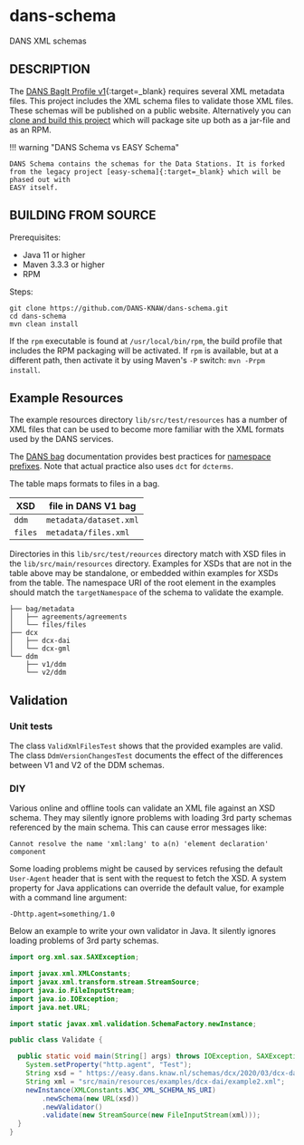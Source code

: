 dans-schema
===========

DANS XML schemas

DESCRIPTION
-----------
The [DANS BagIt Profile v1]{:target=_blank} requires several XML metadata files. This project includes the XML schema files to validate those XML files. These
schemas will be published on a public website. <!-- TODO: change text to point to website when it is up --> Alternatively you can
[clone and build this project](#building-from-source) which will package site up both as a jar-file and as an RPM.

!!! warning "DANS Schema vs EASY Schema"

    DANS Schema contains the schemas for the Data Stations. It is forked from the legacy project [easy-schema]{:target=_blank} which will be phased out with 
    EASY itself. 

[DANS BagIt Profile v1]: https://dans-knaw.github.io/dans-bagit-profile/versions/1.0.0/

[easy-schema]: https://github.com/DANS-KNAW/easy-schema

BUILDING FROM SOURCE
--------------------
Prerequisites:

* Java 11 or higher
* Maven 3.3.3 or higher
* RPM

Steps:

    git clone https://github.com/DANS-KNAW/dans-schema.git
    cd dans-schema 
    mvn clean install

If the `rpm` executable is found at `/usr/local/bin/rpm`, the build profile that includes the RPM packaging will be activated. If `rpm` is available, but at a
different path, then activate it by using Maven's `-P` switch: `mvn -Prpm install`.

Example Resources
-----------------

The example resources directory `lib/src/test/resources` has a number of XML files that can be used
to become more familiar with the XML formats used by the DANS services.

The [DANS bag] documentation provides best practices for [namespace prefixes].
Note that actual practice also uses `dct` for `dcterms`.

The table maps formats to files in a bag.

| XSD          | file in DANS V1 bag                      |
|--------------|------------------------------------------|
| `ddm`        | `metadata/dataset.xml`                   |
| `files`      | `metadata/files.xml`                     |

[DANS bag]: https://github.com/DANS-KNAW/dans-bagit-profile/blob/master/docs/versions/1.0.0.md#dans-bagit-profile-v0
[namespace prefixes]: https://github.com/DANS-KNAW/dans-bagit-profile/blob/master/docs/versions/0.0.0.md#xml-namespaces

Directories in this `lib/src/test/reources` directory match with XSD files in the `lib/src/main/resources` directory.
Examples for XSDs that are not in the table above may be standalone,
or embedded within examples for XSDs from the table.
The namespace URI of the root element in the examples should match the
`targetNamespace` of the schema to validate the example.

```
├── bag/metadata
│   ├── agreements/agreements
│   └── files/files
├── dcx
│   ├── dcx-dai
│   └── dcx-gml
└── ddm
    ├── v1/ddm
    └── v2/ddm
```

Validation
----------

### Unit tests

The class `ValidXmlFilesTest` shows that the provided examples are valid.
The class `DdmVersionChangesTest` documents the effect of the differences between V1 and V2 of the DDM schemas.

### DIY

Various online and offline tools can validate an XML file against an XSD schema.
They may silently ignore problems with loading 3rd party schemas referenced by the main schema.
This can cause error messages like:

    Cannot resolve the name 'xml:lang' to a(n) 'element declaration' component

Some loading problems might be caused by services refusing the default
`User-Agent` header that is sent with the request to fetch the XSD.
A system property for Java applications can override the default value,
for example with a command line argument:

    -Dhttp.agent=something/1.0

Below an example to write your own validator in Java.
It silently ignores loading problems of 3rd party schemas.

```java
import org.xml.sax.SAXException;

import javax.xml.XMLConstants;
import javax.xml.transform.stream.StreamSource;
import java.io.FileInputStream;
import java.io.IOException;
import java.net.URL;

import static javax.xml.validation.SchemaFactory.newInstance;

public class Validate {

  public static void main(String[] args) throws IOException, SAXException {
    System.setProperty("http.agent", "Test");
    String xsd = " https://easy.dans.knaw.nl/schemas/dcx/2020/03/dcx-dai.xsd";
    String xml = "src/main/resources/examples/dcx-dai/example2.xml";
    newInstance(XMLConstants.W3C_XML_SCHEMA_NS_URI)
        .newSchema(new URL(xsd))
        .newValidator()
        .validate(new StreamSource(new FileInputStream(xml)));
  }
}
```

